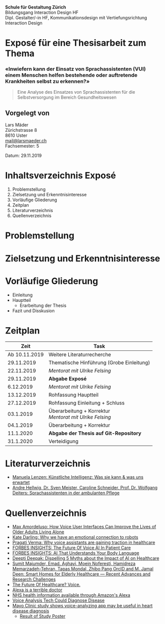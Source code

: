 **Schule für Gestaltung Zürich** <br>
Bildungsgang Interaction Design HF <br>
Dipl. Gestalter/-in HF, Kommunikationsdesign mit Vertiefungsrichtung Interaction Design

# Exposé für eine Thesisarbeit zum Thema

### «Inwiefern kann der Einsatz von Sprachassistenten (VUI) einem Menschen helfen bestehende oder auftretende Krankheiten selbst zu erkennen?»

> Eine Analyse des Einsatzes von Sprachassistenten für die Selbstversorgung im Bereich Gesundheitswesen

## Vorgelegt von
 
Lars Mäder<br>
Zürichstrasse 8<br>
8610 Uster<br>
mail@larsmaeder.ch<br>
Fachsemester: 5<br>
 
Datum: 29.11.2019

# Inhaltsverzeichnis Exposé

1. Problemstellung
2. Zielsetzung und Erkenntnisinteresse
5. Vorläufige Gliederung
6. Zeitplan
7. Literaturverzeichnis
8. Quellenverzeichnis

# Problemstellung

# Zielsetzung und Erkenntnisinteresse

# Vorläufige Gliederung

* Einleitung
* Hauptteil
    * Erarbeitung der Thesis
* Fazit und Disskusion

# Zeitplan

| Zeit          | Task                                                         |
|---------------|--------------------------------------------------------------|
| Ab 10.11.2019 | Weitere Literaturrecherche                                   |
| 29.11.2019    | Thematische Hinführung (Grobe Einleitung)                    |
| 22.11.2019    | *Mentorat mit Ulrike Felsing*                                |
| 29.11.2019    | **Abgabe Exposé**                                            |
| 6.12.2019     | *Mentorat mit Ulrike Felsing*                                |
| 13.12.2019    | Rohfassung Hauptteil                                         |
| 27.12.2019    | Rohfassung Einleitung + Schluss                              |
| 03.1.2019     | Überarbeitung + Korrektur <br> *Mentorat mit Ulrike Felsing* |
| 04.1.2019     | Überarbeitung + Korrektur                                    |
| 11.1.2020     | **Abgabe der Thesis auf Git-Repository**                     |
| 31.1.2020     | Verteidigung                                                 |

# Literaturverzeichnis

* [Manuela Lenzen: Künstliche Intelligenz: Was sie kann & was uns erwartet](https://books.google.ch/books/about/K%C3%BCnstliche_Intelligenz.html?id=-7VGDwAAQBAJ&printsec=frontcover&source=kp_read_button&redir_esc=y#v=onepage&q&f=false)
* [Andre Hellwig, Dr. Sven Meister, Caroline Schneider, Prof. Dr. Wolfgang Deiters: Sprachassistenten in der ambulanten Pflege](https://www.researchgate.net/profile/Denny_Paulicke/publication/325697989_Aufgeschlossenheit_und_Fortbildungsinteresse_von_PflegeschulerInnen_zu_technischen_und_digitalen_Assistenzsystemen_Ergebnisse_einer_Onlineerhebung/links/5b1ebcb4aca272277fa6ff60/Aufgeschlossenheit-und-Fortbildungsinteresse-von-PflegeschuelerInnen-zu-technischen-und-digitalen-Assistenzsystemen-Ergebnisse-einer-Onlineerhebung.pdf#page=80)

# Quellenverzeichnis

* [Max Amordeluso: How Voice User Interfaces Can Improve the Lives of Older Adults Living Alone](https://www.linkedin.com/pulse/alexa-elderly-how-voice-user-interfaces-can-improve-max-amordeluso)
* [Kate Darling: Why we have an emotional connection to robots](https://www.ted.com/talks/kate_darling_why_we_have_an_emotional_connection_to_robots)
* [Pragati Verma: Why voice assistants are gaining traction in healthcare](https://samsungnext.com/whats-next/voice-assistants-ai-healthcare/)
* [FORBES INSIGHTS: The Future Of Voice AI In Patient Care](https://www.forbes.com/sites/insights-intelai/2019/02/11/the-future-of-voice-ai-in-patient-care/#207c9616309c)
* [FORBES INSIGHTS: AI That Understands Your Body Language](https://www.forbes.com/sites/insights-intelai/2019/02/11/ai-that-understands-your-body-language/#87d54e84055f)
* [Deepti Deepak: Dispelling 5 Myths about the Impact of AI on Healthcare](https://medium.com/voice-tech-podcast/dispelling-5-myths-about-the-impact-of-ai-on-healthcare-how-voice-technology-is-revolutionizing-1b5a8138f170)
* [Sumit Majumder,  Emad. Aghayi,  Moein Noferesti,  Hamidreza Memarzadeh-Tehran,  Tapas Mondal,  Zhibo Pang OrcID and  M. Jamal Deen: Smart Homes for Elderly Healthcare — Recent Advances and Research Challenges](https://www.mdpi.com/1424-8220/17/11/2496/htm)
* [The Future Of Healthcare? Voice.](https://www.healthitoutcomes.com/doc/the-future-of-healthcare-voice-0001)
* [Alexa is a terrible doctor](https://qz.com/1323940/alexa-is-a-terrible-doctor/)
* [NHS health information available through Amazon's Alexa](https://www.gov.uk/government/news/nhs-health-information-available-through-amazon-s-alexa)
* [Voice Analysis Tech Could Diagnose Disease](https://www.technologyreview.com/s/603200/voice-analysis-tech-could-diagnose-disease/)
* [Mayo Clinic study shows voice-analyzing app may be useful in heart disease diagnosis](https://www.mobihealthnews.com/content/mayo-clinic-study-shows-voice-analyzing-app-may-be-useful-heart-disease-diagnosis)
    * [Result of Study Poster](https://pr.blonde20.com/wp-content/uploads/2016/11/Beyond-Verbal-and-Mayo-Clinic-CAD-Poster.jpg)
